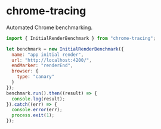 chrome-tracing
==============

Automated Chrome benchmarking.

```js
import { InitialRenderBenchmark } from "chrome-tracing";

let benchmark = new InitialRenderBenchmark({
  name: "app initial render",
  url: "http://localhost:4200/",
  endMarker: "renderEnd",
  browser: {
    type: "canary"
  }
});
benchmark.run().then((result) => {
  console.log(result);
}).catch((err) => {
  console.error(err);
  process.exit(1);
});
```
